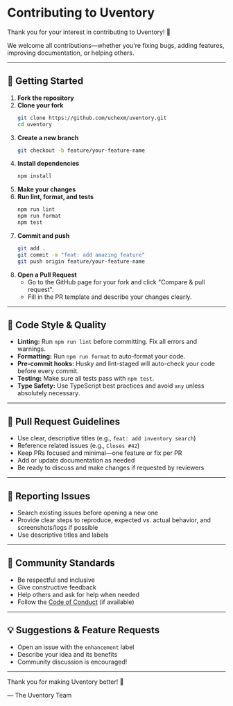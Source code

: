 # Contributing to Uventory

Thank you for your interest in contributing to Uventory! 🎉

We welcome all contributions—whether you're fixing bugs, adding features, improving documentation, or helping others.

---

## 🚀 Getting Started

1. **Fork the repository**
2. **Clone your fork**
   ```bash
   git clone https://github.com/uchexm/uventory.git
   cd uventory
   ```
3. **Create a new branch**
   ```bash
   git checkout -b feature/your-feature-name
   ```
4. **Install dependencies**
   ```bash
   npm install
   ```
5. **Make your changes**
6. **Run lint, format, and tests**
   ```bash
   npm run lint
   npm run format
   npm test
   ```
7. **Commit and push**
   ```bash
   git add .
   git commit -m "feat: add amazing feature"
   git push origin feature/your-feature-name
   ```
8. **Open a Pull Request**
   - Go to the GitHub page for your fork and click "Compare & pull request".
   - Fill in the PR template and describe your changes clearly.

---

## 🧹 Code Style & Quality

- **Linting:** Run `npm run lint` before committing. Fix all errors and warnings.
- **Formatting:** Run `npm run format` to auto-format your code.
- **Pre-commit hooks:** Husky and lint-staged will auto-check your code before every commit.
- **Testing:** Make sure all tests pass with `npm test`.
- **Type Safety:** Use TypeScript best practices and avoid `any` unless absolutely necessary.

---

## 📝 Pull Request Guidelines

- Use clear, descriptive titles (e.g., `feat: add inventory search`)
- Reference related issues (e.g., `Closes #42`)
- Keep PRs focused and minimal—one feature or fix per PR
- Add or update documentation as needed
- Be ready to discuss and make changes if requested by reviewers

---

## 🐛 Reporting Issues

- Search existing issues before opening a new one
- Provide clear steps to reproduce, expected vs. actual behavior, and screenshots/logs if possible
- Use descriptive titles and labels

---

## 🤝 Community Standards

- Be respectful and inclusive
- Give constructive feedback
- Help others and ask for help when needed
- Follow the [Code of Conduct](CODE_OF_CONDUCT.md) (if available)

---

## 💡 Suggestions & Feature Requests

- Open an issue with the `enhancement` label
- Describe your idea and its benefits
- Community discussion is encouraged!

---

Thank you for making Uventory better! 🚀

— The Uventory Team
